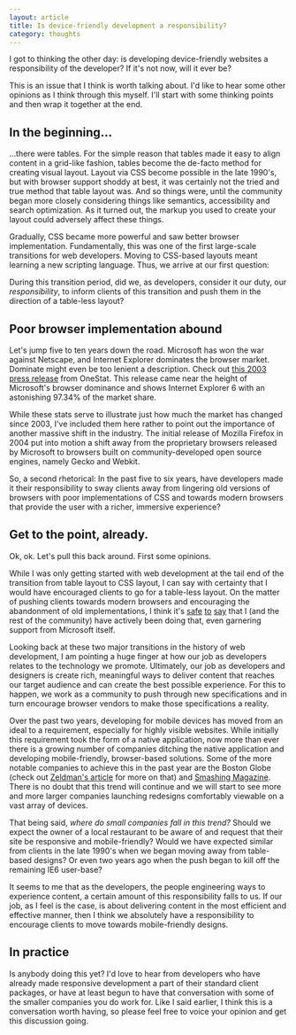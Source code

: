 ```yaml
---
layout: article
title: Is device-friendly development a responsibility?
category: thoughts
---
```

I got to thinking the other day: is developing device-friendly websites a responsibility of the developer?<!-- more --> If it's not now, will it ever be?

This is an issue that I think is worth talking about. I'd like to hear some other opinions as I think through this myself. I'll start with some thinking points and then wrap it together at the end.

In the beginning...
-------------------

...there were tables. For the simple reason that tables made it easy to align content in a grid-like fashion, tables become the de-facto method for creating visual layout. Layout via CSS become possible in the late 1990's, but with browser support shoddy at best, it was certainly not the tried and true method that table layout was. And so things were, until the community began more closely considering things like semantics, accessibility and search optimization. As it turned out, the markup you used to create your layout could adversely affect these things. 

Gradually, CSS became more powerful and saw better browser implementation. Fundamentally, this was one of the first large-scale transitions for web developers. Moving to CSS-based layouts meant learning a new scripting language. Thus, we arrive at our first question:

During this transition period, did we, as developers, consider it our duty, our *responsibility*, to inform clients of this transition and push them in the direction of a table-less layout?

Poor browser implementation abound
----------------------------------

Let's jump five to ten years down the road. Microsoft has won the war against Netscape, and Internet Explorer dominates the browser market. Dominate might even be too lenient a description. Check out [this 2003 press release](http://www.onestat.com/html/aboutus_pressbox23.html) from OneStat. This release came near the height of Microsoft's browser dominance and shows Internet Explorer 6 with an astonishing 97.34% of the market share.

While these stats serve to illustrate just how much the market has changed since 2003, I've included them here rather to point out the importance of another massive shift in the industry. The initial release of Mozilla Firefox in 2004 put into motion a shift away from the proprietary browsers released by Microsoft to browsers built on community-developed open source engines, namely Gecko and Webkit.

So, a second rhetorical: In the past five to six years, have developers made it their responsibility to sway clients away from lingering old versions of browsers with poor implementations of CSS and towards modern browsers that provide the user with a richer, immersive experience?

Get to the point, already.
--------------------------

Ok, ok. Let's pull this back around. First some opinions.

While I was only getting started with web development at the tail end of the transition from table layout to CSS layout, I can say with certainty that I would have encouraged clients to go for a table-less layout. On the matter of pushing clients towards modern browsers and encouraging the abandonment of old implementations, I think it's [safe](http://www.ie6countdown.com/) [to](http://www.ie6death.com/) [say](http://code.google.com/chrome/chromeframe/) that I (and the rest of the community) have actively been doing that, even garnering support from Microsoft itself.

Looking back at these two major transitions in the history of web development, I am pointing a huge finger at how our job as developers relates to the technology we promote. Ultimately, our job as developers and designers is create rich, meaningful ways to deliver content that reaches our target audience and can create the best possible experience. For this to happen, we work as a community to push through new specifications and in turn encourage browser vendors to make those specifications a reality.

Over the past two years, developing for mobile devices has moved from an ideal to a requirement, especially for highly visible websites. While initially this requirement took the form of a native application, now more than ever there is a growing number of companies ditching the native application and developing mobile-friendly, browser-based solutions. Some of the more notable companies to achieve this in the past year are the Boston Globe (check out [Zeldman's article](http://www.zeldman.com/2011/09/15/boston-globes-responsive-redesign-discuss/) for more on that) and [Smashing Magazine](http://www.smashingmagazine.com/). There is no doubt that this trend will continue and we will start to see more and more larger companies launching redesigns comfortably viewable on a vast array of devices.

That being said, *where do small companies fall in this trend?* Should we expect the owner of a local restaurant to be aware of and request that their site be responsive and mobile-friendly? Would we have expected similar from clients in the late 1990's when we began moving away from table-based designs? Or even two years ago when the push began to kill off the remaining IE6 user-base? 

It seems to me that as the developers, the people engineering ways to experience content, a certain amount of this responsibility falls to us. If our job, as I feel is the case, is about delivering content in the most efficient and effective manner, then I think we absolutely have a responsibility to encourage clients to move towards mobile-friendly designs.

In practice
-----------

Is anybody doing this yet? I'd love to hear from developers who have already made responsive development a part of their standard client packages, or have at least begun to have that conversation with some of the smaller companies you do work for. Like I said earlier, I think this is a conversation worth having, so please feel free to voice your opinion and get this discussion going.
